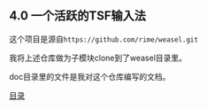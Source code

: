 ## 4.0 一个活跃的TSF输入法

这个项目是源自`https://github.com/rime/weasel.git`

我将上述仓库做为子模块clone到了weasel目录里。

doc目录里的文件是我对这个仓库编写的文档。

[目录](https://github.com/ChineseInputMethod/weasel/tree/master/doc)
